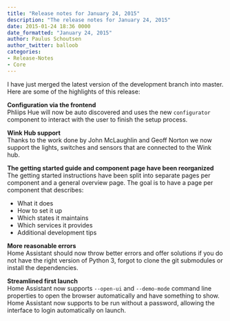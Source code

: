 ```yaml
---
title: "Release notes for January 24, 2015"
description: "The release notes for January 24, 2015"
date: 2015-01-24 18:36 0000
date_formatted: "January 24, 2015"
author: Paulus Schoutsen
author_twitter: balloob
categories:
- Release-Notes
- Core
---
```


I have just merged the latest version of the development branch into master. Here are some of the highlights of this release:

**Configuration via the frontend**<br>
Phliips Hue will now be auto discovered and uses the new `configurator` component to interact with the user to finish the setup process.

**Wink Hub support**<br>
Thanks to the work done by John McLaughlin and Geoff Norton we now support the lights, switches and sensors that are connected to the Wink hub.

**The getting started guide and component page have been reorganized**<br>
The getting started instructions have been split into separate pages per component and a general overview page. The goal is to have a page per component that describes:

 * What it does
 * How to set it up
 * Which states it maintains
 * Which services it provides
 * Additional development tips

**More reasonable errors**<br>
Home Assistant should now throw better errors and offer solutions if you do not have the right version of Python 3, forgot to clone the git submodules or install the dependencies.

**Streamlined first launch**<br>
Home Assistant now supports `--open-ui` and `--demo-mode` command line properties to open the browser automatically and have something to show. Home Assistant now supports to be run without a password, allowing the interface to login automatically on launch.
